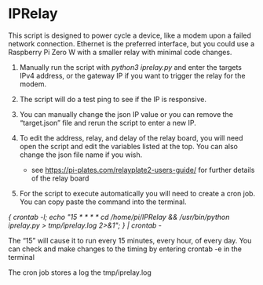 # IPRelay

This script is designed to power cycle a device, like a modem upon a failed network connection. Ethernet is the preferred interface, but you could use a Raspberry Pi Zero W with a smaller relay with minimal code changes. 

1. Manually run the script with _python3 iprelay.py_ and enter the targets IPv4 address, or the gateway IP if you want to trigger the relay for the modem.

2. The script will do a test ping to see if the IP is responsive.

3. You can manually change the json IP value or you can remove the “target.json” file and rerun the script to enter a new IP.

4. To edit the address, relay, and delay of the relay board, you will need open the script and edit the variables listed at the top. You can also change the json file name if you wish.

	* see https://pi-plates.com/relayplate2-users-guide/ for further details of the relay board

5. For the script to execute automatically you will need to create a cron job. You can copy paste the command into the terminal. 

_{ crontab -l; echo "15 * * * * cd /home/pi/IPRelay && /usr/bin/python iprelay.py > tmp/iprelay.log 2>&1"; } | crontab -_ 

The “15” will cause it to run every 15 minutes, every hour, of every day. You can check and make changes to the timing by entering crontab -e in the terminal

The cron job stores a log the tmp/iprelay.log 

